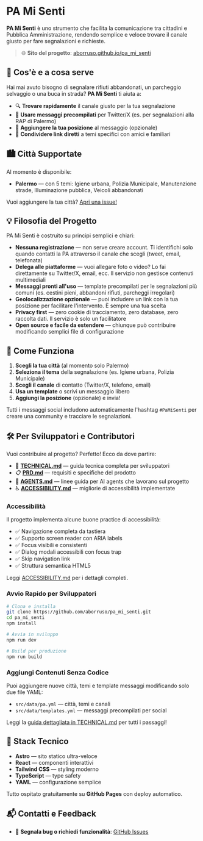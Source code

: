 # PA Mi Senti

**PA Mi Senti** è uno strumento che facilita la comunicazione tra cittadini e Pubblica Amministrazione, rendendo semplice e veloce trovare il canale giusto per fare segnalazioni e richieste.

> 🌐 **Sito del progetto**: [aborruso.github.io/pa_mi_senti](https://aborruso.github.io/pa_mi_senti/)

## 🎯 Cos'è e a cosa serve

Hai mai avuto bisogno di segnalare rifiuti abbandonati, un parcheggio selvaggio o una buca in strada? **PA Mi Senti** ti aiuta a:

- 🔍 **Trovare rapidamente** il canale giusto per la tua segnalazione
- 📝 **Usare messaggi precompilati** per Twitter/X (es. per segnalazioni alla RAP di Palermo)
- 📍 **Aggiungere la tua posizione** al messaggio (opzionale)
- 🔗 **Condividere link diretti** a temi specifici con amici e familiari

## 🏙️ Città Supportate

Al momento è disponibile:

- **Palermo** — con 5 temi: Igiene urbana, Polizia Municipale, Manutenzione strade, Illuminazione pubblica, Veicoli abbandonati

Vuoi aggiungere la tua città? [Apri una issue!](https://github.com/aborruso/pa_mi_senti/issues)

## 💡 Filosofia del Progetto

PA Mi Senti è costruito su principi semplici e chiari:

- **Nessuna registrazione** — non serve creare account. Ti identifichi solo quando contatti la PA attraverso il canale che scegli (tweet, email, telefonata)
- **Delega alle piattaforme** — vuoi allegare foto o video? Lo fai direttamente su Twitter/X, email, ecc. Il servizio non gestisce contenuti multimediali
- **Messaggi pronti all'uso** — template precompilati per le segnalazioni più comuni (es. cestini pieni, abbandoni rifiuti, parcheggi irregolari)
- **Geolocalizzazione opzionale** — puoi includere un link con la tua posizione per facilitare l'intervento. È sempre una tua scelta
- **Privacy first** — zero cookie di tracciamento, zero database, zero raccolta dati. Il servizio è solo un facilitatore
- **Open source e facile da estendere** — chiunque può contribuire modificando semplici file di configurazione

## 🚀 Come Funziona

1. **Scegli la tua città** (al momento solo Palermo)
2. **Seleziona il tema** della segnalazione (es. Igiene urbana, Polizia Municipale)
3. **Scegli il canale** di contatto (Twitter/X, telefono, email)
4. **Usa un template** o scrivi un messaggio libero
5. **Aggiungi la posizione** (opzionale) e invia!

Tutti i messaggi social includono automaticamente l'hashtag `#PaMiSenti` per creare una community e tracciare le segnalazioni.

## 🛠️ Per Sviluppatori e Contributori

Vuoi contribuire al progetto? Perfetto! Ecco da dove partire:

- 📖 **[TECHNICAL.md](./TECHNICAL.md)** — guida tecnica completa per sviluppatori
- 📋 **[PRD.md](./PRD.md)** — requisiti e specifiche del prodotto
- 🤖 **[AGENTS.md](./AGENTS.md)** — linee guida per AI agents che lavorano sul progetto
- ♿ **[ACCESSIBILITY.md](./ACCESSIBILITY.md)** — migliorie di accessibilità implementate

### Accessibilità

Il progetto implementa alcune buone practice di accessibilità:

- ✅ Navigazione completa da tastiera
- ✅ Supporto screen reader con ARIA labels
- ✅ Focus visibili e consistenti
- ✅ Dialog modali accessibili con focus trap
- ✅ Skip navigation link
- ✅ Struttura semantica HTML5

Leggi [ACCESSIBILITY.md](./ACCESSIBILITY.md) per i dettagli completi.

### Avvio Rapido per Sviluppatori

```bash
# Clona e installa
git clone https://github.com/aborruso/pa_mi_senti.git
cd pa_mi_senti
npm install

# Avvia in sviluppo
npm run dev

# Build per produzione
npm run build
```

### Aggiungi Contenuti Senza Codice

Puoi aggiungere nuove città, temi e template messaggi modificando solo due file YAML:

- `src/data/pa.yml` — città, temi e canali
- `src/data/templates.yml` — messaggi precompilati per social

Leggi la [guida dettagliata in TECHNICAL.md](./TECHNICAL.md#come-aggiungere-un-nuovo-tema) per tutti i passaggi!

## 🔧 Stack Tecnico

- **Astro** — sito statico ultra-veloce
- **React** — componenti interattivi
- **Tailwind CSS** — styling moderno
- **TypeScript** — type safety
- **YAML** — configurazione semplice

Tutto ospitato gratuitamente su **GitHub Pages** con deploy automatico.

## 📬 Contatti e Feedback

- 🐛 **Segnala bug o richiedi funzionalità**: [GitHub Issues](https://github.com/aborruso/pa_mi_senti/issues)

